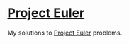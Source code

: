 # [Project Euler](https://projecteuler.net/)

My solutions to [Project Euler](https://projecteuler.net/) problems.
